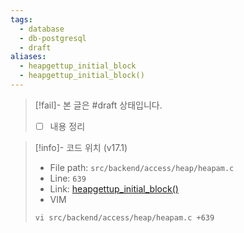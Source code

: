 ```yaml
---
tags:
  - database
  - db-postgresql
  - draft
aliases:
  - heapgettup_initial_block
  - heapgettup_initial_block()
---
```

> [!fail]- 본 글은 #draft 상태입니다.
> - [ ] 내용 정리

> [!info]- 코드 위치 (v17.1)
> - File path: `src/backend/access/heap/heapam.c`
> - Line: `639`
> - Link: [heapgettup_initial_block()](https://github.com/postgres/postgres/blob/REL_17_1/src/backend/access/heap/heapam.c#L631-L674)
> - VIM
> ```
> vi src/backend/access/heap/heapam.c +639
> ```
